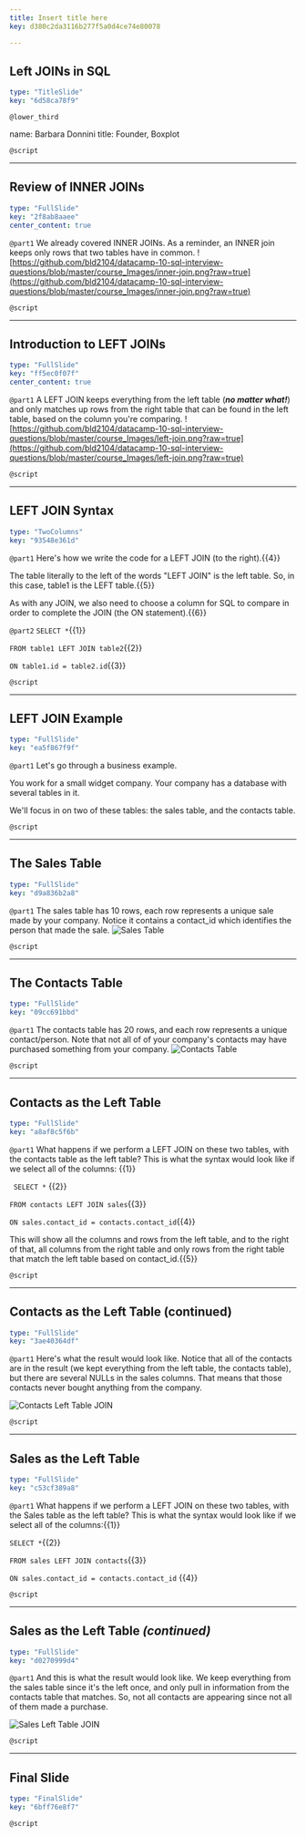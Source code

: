 ```yaml
---
title: Insert title here
key: d380c2da3116b277f5a0d4ce74e80078

---
```

## Left JOINs in SQL

```yaml
type: "TitleSlide"
key: "6d58ca78f9"
```

`@lower_third`

name: Barbara Donnini
title: Founder, Boxplot


`@script`



---
## Review of INNER JOINs

```yaml
type: "FullSlide"
key: "2f8ab8aaee"
center_content: true
```

`@part1`
We already covered INNER JOINs. As a reminder, an INNER join keeps only rows that two tables have in common.
![https://github.com/bld2104/datacamp-10-sql-interview-questions/blob/master/course_Images/inner-join.png?raw=true](https://github.com/bld2104/datacamp-10-sql-interview-questions/blob/master/course_Images/inner-join.png?raw=true)


`@script`



---
## Introduction to LEFT JOINs

```yaml
type: "FullSlide"
key: "ff5ec0f07f"
center_content: true
```

`@part1`
A LEFT JOIN keeps everything from the left table (_**no matter what!**_) and only matches up rows from the right table that can be found in the left table, based on the column you're comparing.
![https://github.com/bld2104/datacamp-10-sql-interview-questions/blob/master/course_Images/left-join.png?raw=true](https://github.com/bld2104/datacamp-10-sql-interview-questions/blob/master/course_Images/left-join.png?raw=true)


`@script`



---
## LEFT JOIN Syntax

```yaml
type: "TwoColumns"
key: "93548e361d"
```

`@part1`
Here's how we write the code for a LEFT JOIN (to the right).{{4}}

The table literally to the left of the words "LEFT JOIN" is the left table. So, in this case, table1 is the LEFT table.{{5}}

As with any JOIN, we also need to choose a column for SQL to compare in order to complete the JOIN (the ON statement).{{6}}


`@part2`
```SELECT *```{{1}}

```FROM table1 LEFT JOIN table2```{{2}}

```ON table1.id = table2.id```{{3}}


`@script`



---
## LEFT JOIN Example

```yaml
type: "FullSlide"
key: "ea5f867f9f"
```

`@part1`
Let's go through a business example. 

You work for a small widget company. Your company has a database with several tables in it. 

We'll focus in on two of these tables: the sales table, and the contacts table.


`@script`



---
## The Sales Table

```yaml
type: "FullSlide"
key: "d9a836b2a8"
```

`@part1`
The sales table has 10 rows, each row represents a unique sale made by your company. Notice it contains a contact_id which identifies the person that made the sale.
![Sales Table](https://github.com/bld2104/datacamp-10-sql-interview-questions/blob/master/course_Images/sales_table.png?raw=true)


`@script`



---
## The Contacts Table

```yaml
type: "FullSlide"
key: "09cc691bbd"
```

`@part1`
The contacts table has 20 rows, and each row represents a unique contact/person. Note that not all of of your company's contacts may have purchased something from your company.
 ![Contacts Table](https://github.com/bld2104/datacamp-10-sql-interview-questions/blob/master/course_Images/contacts_table.png?raw=true)


`@script`



---
## Contacts as the Left Table

```yaml
type: "FullSlide"
key: "a8af8c5f6b"
```

`@part1`
What happens if we perform a LEFT JOIN on these two tables, with the contacts table as the left table? This is what the syntax would look like if we select all of the columns: {{1}}

``` SELECT *``` {{2}}

```FROM contacts LEFT JOIN sales```{{3}}

```ON sales.contact_id = contacts.contact_id```{{4}}

This will show all the columns and rows from the left table, and to the right of that, all columns from the right table and only rows from the right table that match the left table based on contact_id.{{5}}


`@script`



---
## Contacts as the Left Table (continued)

```yaml
type: "FullSlide"
key: "3ae40364df"
```

`@part1`
Here's what the result would look like. Notice that all of the contacts are in the result (we kept everything from the left table, the contacts table), but there are several NULLs in the sales columns. That means that those contacts never bought anything from the company. 

 ![Contacts Left Table JOIN](https://github.com/bld2104/datacamp-10-sql-interview-questions/blob/master/course_Images/contacts-left-table-join.png?raw=true)


`@script`



---
## Sales as the Left Table

```yaml
type: "FullSlide"
key: "c53cf389a8"
```

`@part1`
What happens if we perform a LEFT JOIN on these two tables, with the Sales table as the left table? This is what the syntax would look like if we select all of the columns:{{1}}

``` SELECT * ```{{2}}

```FROM sales LEFT JOIN contacts```{{3}}

``` ON sales.contact_id = contacts.contact_id ``` {{4}}


`@script`



---
## Sales as the Left Table _(continued)_

```yaml
type: "FullSlide"
key: "d0270999d4"
```

`@part1`
And this is what the result would look like. We keep everything from the sales table since it's the left once, and only pull in information from the contacts table that matches. So, not all contacts are appearing since not all of them made a purchase. 

![Sales Left Table JOIN](https://github.com/bld2104/datacamp-10-sql-interview-questions/blob/master/course_Images/sales-left-table-join.png?raw=true)


`@script`



---
## Final Slide

```yaml
type: "FinalSlide"
key: "6bff76e8f7"
```

`@script`


